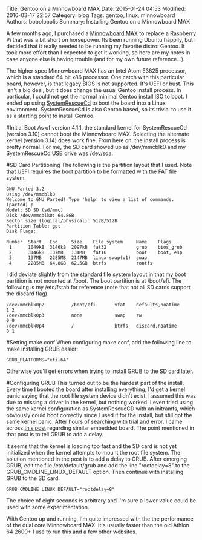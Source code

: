 Title: Gentoo on a Minnowboard MAX
Date: 2015-01-24 04:53
Modified: 2016-03-17 22:57
Category: blog
Tags: gentoo, linux, minnowboard
Authors: bobolopolis
Summary: Installing Gentoo on a Minnowboard MAX

<!--- #date: 04:53 01/24/2015 # UTC
--->

A few months ago, I purchased a [Minnowboard MAX](http://www.minnowboard.org/)
to replace a Raspberry Pi that was a bit short on horsepower. Its been running
Ubuntu happily, but I decided that it really needed to be running my favorite
distro: Gentoo. It took more effort than I expected to get it working, so here
are my notes in case anyone else is having trouble (and for my own future
reference...).

The higher spec Minnowboard MAX has an Intel Atom E3825 processor, which is a
standard 64 bit x86 processor. One catch with this particular board, however,
is that legacy BIOS is not supported. It's UEFI or bust. This isn't a big deal,
but it does change the usual Gentoo install process. In particular, I could not
get the normal minimal Gentoo install ISO to boot. I ended up using
[SystemRescueCd](http://www.sysresccd.org) to boot the board into a Linux
environment. SystemRescueCd is also Gentoo based, so its trivial to use it as a
starting point to install Gentoo.

#Initial Boot
As of version 4.1.1, the standard kernel for SystemRescueCd (version 3.10)
cannot boot the Minnowboard MAX. Selecting the alternate kernel (version 3.14)
does work fine. From here on, the install process is pretty normal. For me, the
SD card showed up as /dev/mmcblk0 and my SystemRescueCd USB drive was /dev/sda.

#SD Card Partitioning
The following is the partition layout that I used. Note that UEFI requires the
boot partition to be formatted with the FAT file system.

    GNU Parted 3.2
    Using /dev/mmcblk0
    Welcome to GNU Parted! Type 'help' to view a list of commands.
    (parted) p
    Model: SD SD (sd/mmc)
    Disk /dev/mmcblk0: 64.8GB
    Sector size (logical/physical): 512B/512B
    Partition Table: gpt
    Disk Flags:

    Number  Start   End     Size    File system     Name    Flags
     1      1049kB  3146kB  2097kB  fat32           grub    bios_grub
     2      3146kB  137MB   134MB   fat16           boot    boot, esp
     3      137MB   2285MB  2147MB  linux-swap(v1)  swap
     4      2285MB  64.8GB  62.5GB  btrfs           rootfs

I did deviate slightly from the standard file system layout in that my boot
partition is not mounted at /boot. The boot partition is at /boot/efi. The
following is my /etc/fstab for reference (note that not all SD cards support
the discard flag).

    /dev/mmcblk0p2          /boot/efi       vfat    defaults,noatime        1 2
    /dev/mmcblk0p3          none            swap    sw                      0 0
    /dev/mmcblk0p4          /               btrfs   discard,noatime         0 1

#Setting make.conf
When configuring make.conf, add the following line to make installing GRUB
easier:

    GRUB_PLATFORMS="efi-64"

Otherwise you'll get errors when trying to install GRUB to the SD card later.

#Configuring GRUB
This turned out to be the hardest part of the install. Every time I booted the
board after installing everything, I'd get a kernel panic saying that the root
file system device didn't exist. I assumed this was due to missing a driver in
the kernel, but nothing worked. I even tried using the same kernel
configuration as SystemRescueCD with an initramfs, which obviously could boot
correctly since I used it for the install, but still got the same kernel panic.
After hours of searching with trial and error, I came across
[this post](http://forums.gentoo.org/viewtopic-p-7671340.html#7671340)
regarding similar embedded board. The point mentioned in that post is to tell
GRUB to add a delay.

It seems that the kernel is loading too fast and the SD card is not yet
initialized when the kernel attempts to mount the root file system. The
solution mentioned in the post is to add a delay to GRUB. After emerging
GRUB, edit the file /etc/default/grub and add the line "rootdelay=8" to the
GRUB_CMDLINE_LINUX_DEFAULT option. Then continue with installing GRUB to the
SD card.

    GRUB_CMDLINE_LINUX_DEFAULT="rootdelay=8"

The choice of eight seconds is arbitrary and I'm sure a lower value could be
used with some experimentation.

With Gentoo up and running, I'm quite impressed with the the performance of the
dual core Minnowboard MAX. It's usually faster than the old Athlon 64 2600+
I use to run this and a few other websites.
